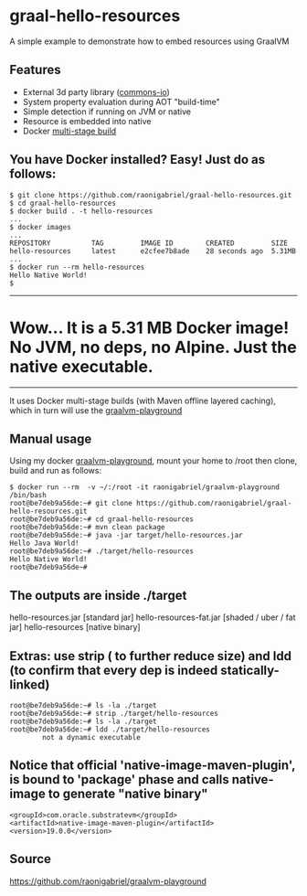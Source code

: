 # graal-hello-resources
A simple example to demonstrate how to embed resources using GraalVM

## Features
- External 3d party library ([commons-io](https://commons.apache.org/proper/commons-io/))
- System property evaluation during AOT "build-time"
- Simple detection if running on JVM or native
- Resource is embedded into native
- Docker [multi-stage build](https://docs.docker.com/develop/develop-images/multistage-build/)

## You have Docker installed? Easy! Just do as follows:
```
$ git clone https://github.com/raonigabriel/graal-hello-resources.git
$ cd graal-hello-resources
$ docker build . -t hello-resources
...
$ docker images
...
REPOSITORY          TAG         IMAGE ID        CREATED         SIZE
hello-resources     latest      e2cfee7b8ade    28 seconds ago  5.31MB
...
$ docker run --rm hello-resources
Hello Native World!
$
```
---
# Wow... It is a 5.31 MB Docker image! No JVM, no deps, no Alpine. Just the native executable.
---

It uses Docker multi-stage builds (with Maven offline layered caching), which in turn will use the [graalvm-playground](https://hub.docker.com/r/raonigabriel/graalvm-playground/) 


## Manual usage
Using my docker [graalvm-playground](https://hub.docker.com/r/raonigabriel/graalvm-playground/), mount your home to /root then clone, build and run as follows:
```
$ docker run --rm  -v ~/:/root -it raonigabriel/graalvm-playground /bin/bash
root@be7deb9a56de:~# git clone https://github.com/raonigabriel/graal-hello-resources.git
root@be7deb9a56de:~# cd graal-hello-resources
root@be7deb9a56de:~# mvn clean package
root@be7deb9a56de:~# java -jar target/hello-resources.jar
Hello Java World!
root@be7deb9a56de:~# ./target/hello-resources
Hello Native World!
root@be7deb9a56de~#
```
## The outputs are inside ./target
hello-resources.jar     [standard jar]
hello-resources-fat.jar [shaded / uber / fat jar]
hello-resources         [native binary]

## Extras: use strip ( to further reduce size) and ldd (to confirm that every dep is indeed statically-linked) 
```
root@be7deb9a56de:~# ls -la ./target
root@be7deb9a56de:~# strip ./target/hello-resources
root@be7deb9a56de:~# ls -la ./target
root@be7deb9a56de:~# ldd ./target/hello-resources
        not a dynamic executable
```

## Notice that official 'native-image-maven-plugin', is bound to 'package' phase and calls native-image to generate "native binary"
```
<groupId>com.oracle.substratevm</groupId>
<artifactId>native-image-maven-plugin</artifactId>
<version>19.0.0</version>
```

## Source
https://github.com/raonigabriel/graalvm-playground
